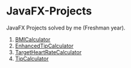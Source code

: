 # JavaFX-Projects

JavaFX Projects solved by me (Freshman year).

1. [BMICalculator](https://github.com/AnisPartovov/JavaFX-Projects/tree/main/BMICalculator/BMICalculator)
2. [EnhancedTipCalculator](https://github.com/AnisPartovov/JavaFX-Projects/tree/main/EnhancedTipCalculator/EnhancedTipCalculator)
3. [TargetHeartRateCalculator](https://github.com/AnisPartovov/JavaFX-Projects/tree/main/TargetHeartRateCalculator/TargetHeartRateCalculator)
4. [TipCalculator](https://github.com/AnisPartovov/JavaFX-Projects/tree/main/TipCalculator)
